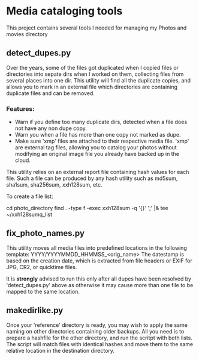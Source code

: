 Media cataloging tools
======================
This project contains several tools I needed for managing my Photos and movies directory

detect_dupes.py
---------------
Over the years, some of the files got duplicated when I copied files or directories into sepate dirs
when I worked on them, collecting files from several places into one dir.
This utility will find all the duplicate copies, and allows you to mark in an external file which directories
are containing duplicate files and can be removed.
### Features:
* Warn if you define too many duplicate dirs, detected when a file does not have any non dupe copy.
* Warn you when a file has more than one copy not marked as dupe.
* Make sure 'xmp' files are attached to their respective media file. 'xmp' are external tag files, allowing you to catalog your photos without modifying an original image file you already have backed up in the cloud.

This utility relies on an external report file containing hash values for each file.
Such a file can be produced by any hash utility such as md5sum, sha1sum, sha256sum, xxh128sum, etc.

To create a file list:

cd photo_directory
find . -type f -exec xxh128sum -q '{}' ';' |& tee ~/xxh128sumq_list

fix_photo_names.py
------------------
This utility moves all media files into predefined locations in the following template:
YYYY/YYYYMMDD_HHMMSS_<orig_name>
The datestamp is based on the creation date, which is extracted from file headers or EXIF for JPG, CR2, or quicktime files.

It is **strongly** advised to run this only after all dupes have been resolved by 'detect_dupes.py' above as otherwise it may cause more than one file to be mapped to the same location.

makedirlike.py
--------------
Once your 'reference' directory is ready, you may wish to apply the same naming on other directories containing older backups.
All you need is to prepare a hashfile for the other directory, and run the scritpt with both lists.
The script will match files with identical hashes and move them to the same relative location in the destination directory.
